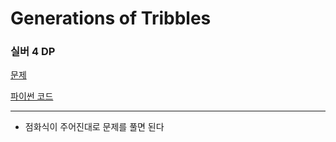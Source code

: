 # Generations of Tribbles
### 실버 4 DP
[문제](https://www.acmicpc.net/problem/9507)

[파이썬 코드](9507.py)

---

- 점화식이 주어진대로 문제를 풀면 된다